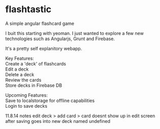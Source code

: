 flashtastic
===========

A simple angular flashcard game


I buit this starting with yeoman.
I just wanted to explore a few new technologies such as Angularjs, Grunt and Firebase.

It's a pretty self explanitory webapp.

Key Features: <br>
  Create a 'deck' of flashcards <br>
  Edit a deck<br>
  Delete a deck<br>
  Review the cards<br>
  Store decks in Firebase DB <br>
  
  
Upcoming Features: <br>
  Save to localstorage for offline capabilities <br>
  Login to save decks <br>
  
  
11.8.14 notes
	edit deck > add card > card doesnt show up in edit screen after saving
			goes into new deck named undefined